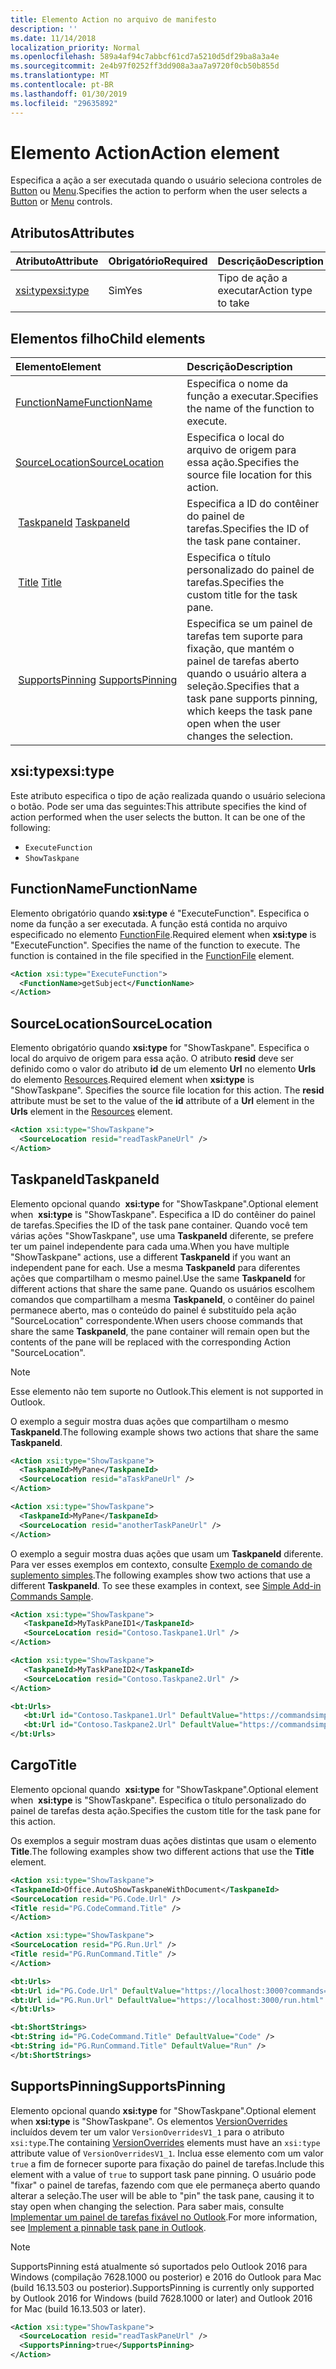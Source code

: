 ```yaml
---
title: Elemento Action no arquivo de manifesto
description: ''
ms.date: 11/14/2018
localization_priority: Normal
ms.openlocfilehash: 589a4af94c7abbcf61cd7a5210d5df29ba8a3a4e
ms.sourcegitcommit: 2e4b97f0252ff3dd908a3aa7a9720f0cb50b855d
ms.translationtype: MT
ms.contentlocale: pt-BR
ms.lasthandoff: 01/30/2019
ms.locfileid: "29635892"
---
```

# <a name="action-element"></a><span data-ttu-id="61dfa-102">Elemento Action</span><span class="sxs-lookup"><span data-stu-id="61dfa-102">Action element</span></span>

<span data-ttu-id="61dfa-103">Especifica a ação a ser executada quando o usuário seleciona controles de [Button](control.md#button-control) ou [Menu](control.md#menu-dropdown-button-controls).</span><span class="sxs-lookup"><span data-stu-id="61dfa-103">Specifies the action to perform when the user selects a  [Button](control.md#button-control) or [Menu](control.md#menu-dropdown-button-controls) controls.</span></span>

## <a name="attributes"></a><span data-ttu-id="61dfa-104">Atributos</span><span class="sxs-lookup"><span data-stu-id="61dfa-104">Attributes</span></span>

|  <span data-ttu-id="61dfa-105">Atributo</span><span class="sxs-lookup"><span data-stu-id="61dfa-105">Attribute</span></span>  |  <span data-ttu-id="61dfa-106">Obrigatório</span><span class="sxs-lookup"><span data-stu-id="61dfa-106">Required</span></span>  |  <span data-ttu-id="61dfa-107">Descrição</span><span class="sxs-lookup"><span data-stu-id="61dfa-107">Description</span></span>  |
|:-----|:-----|:-----|
|  [<span data-ttu-id="61dfa-108">xsi:type</span><span class="sxs-lookup"><span data-stu-id="61dfa-108">xsi:type</span></span>](#xsitype)  |  <span data-ttu-id="61dfa-109">Sim</span><span class="sxs-lookup"><span data-stu-id="61dfa-109">Yes</span></span>  | <span data-ttu-id="61dfa-110">Tipo de ação a executar</span><span class="sxs-lookup"><span data-stu-id="61dfa-110">Action type to take</span></span>|

## <a name="child-elements"></a><span data-ttu-id="61dfa-111">Elementos filho</span><span class="sxs-lookup"><span data-stu-id="61dfa-111">Child elements</span></span>

|  <span data-ttu-id="61dfa-112">Elemento</span><span class="sxs-lookup"><span data-stu-id="61dfa-112">Element</span></span> |  <span data-ttu-id="61dfa-113">Descrição</span><span class="sxs-lookup"><span data-stu-id="61dfa-113">Description</span></span>  |
|:-----|:-----|
|  [<span data-ttu-id="61dfa-114">FunctionName</span><span class="sxs-lookup"><span data-stu-id="61dfa-114">FunctionName</span></span>](#functionname) |    <span data-ttu-id="61dfa-115">Especifica o nome da função a executar.</span><span class="sxs-lookup"><span data-stu-id="61dfa-115">Specifies the name of the function to execute.</span></span> |
|  [<span data-ttu-id="61dfa-116">SourceLocation</span><span class="sxs-lookup"><span data-stu-id="61dfa-116">SourceLocation</span></span>](#sourcelocation) |    <span data-ttu-id="61dfa-117">Especifica o local do arquivo de origem para essa ação.</span><span class="sxs-lookup"><span data-stu-id="61dfa-117">Specifies the source file location for this action.</span></span> |
| <span data-ttu-id="61dfa-118"> [TaskpaneId](#taskpaneid)</span><span class="sxs-lookup"><span data-stu-id="61dfa-118"> [TaskpaneId](#taskpaneid)</span></span> | <span data-ttu-id="61dfa-119">Especifica a ID do contêiner do painel de tarefas.</span><span class="sxs-lookup"><span data-stu-id="61dfa-119">Specifies the ID of the task pane container.</span></span>|
| <span data-ttu-id="61dfa-120"> [Title](#title)</span><span class="sxs-lookup"><span data-stu-id="61dfa-120"> [Title](#title)</span></span> | <span data-ttu-id="61dfa-121">Especifica o título personalizado do painel de tarefas.</span><span class="sxs-lookup"><span data-stu-id="61dfa-121">Specifies the custom title for the task pane.</span></span>|
| <span data-ttu-id="61dfa-122"> [SupportsPinning](#supportspinning)</span><span class="sxs-lookup"><span data-stu-id="61dfa-122"> [SupportsPinning](#supportspinning)</span></span> | <span data-ttu-id="61dfa-123">Especifica se um painel de tarefas tem suporte para fixação, que mantém o painel de tarefas aberto quando o usuário altera a seleção.</span><span class="sxs-lookup"><span data-stu-id="61dfa-123">Specifies that a task pane supports pinning, which keeps the task pane open when the user changes the selection.</span></span>|
  

## <a name="xsitype"></a><span data-ttu-id="61dfa-124">xsi:type</span><span class="sxs-lookup"><span data-stu-id="61dfa-124">xsi:type</span></span>

<span data-ttu-id="61dfa-p101">Este atributo especifica o tipo de ação realizada quando o usuário seleciona o botão. Pode ser uma das seguintes:</span><span class="sxs-lookup"><span data-stu-id="61dfa-p101">This attribute specifies the kind of action performed when the user selects the button. It can be one of the following:</span></span>

- `ExecuteFunction`
- `ShowTaskpane`

## <a name="functionname"></a><span data-ttu-id="61dfa-127">FunctionName</span><span class="sxs-lookup"><span data-stu-id="61dfa-127">FunctionName</span></span>

<span data-ttu-id="61dfa-p102">Elemento obrigatório quando **xsi:type** é "ExecuteFunction". Especifica o nome da função a ser executada. A função está contida no arquivo especificado no elemento [FunctionFile](functionfile.md).</span><span class="sxs-lookup"><span data-stu-id="61dfa-p102">Required element when **xsi:type** is "ExecuteFunction". Specifies the name of the function to execute. The function is contained in the file specified in the [FunctionFile](functionfile.md) element.</span></span>

```xml
<Action xsi:type="ExecuteFunction">
  <FunctionName>getSubject</FunctionName>
</Action>
```

## <a name="sourcelocation"></a><span data-ttu-id="61dfa-131">SourceLocation</span><span class="sxs-lookup"><span data-stu-id="61dfa-131">SourceLocation</span></span>

<span data-ttu-id="61dfa-p103">Elemento obrigatório quando **xsi:type** for "ShowTaskpane". Especifica o local do arquivo de origem para essa ação. O atributo **resid** deve ser definido como o valor do atributo **id** de um elemento **Url** no elemento **Urls** do elemento [Resources](resources.md).</span><span class="sxs-lookup"><span data-stu-id="61dfa-p103">Required element when  **xsi:type** is "ShowTaskpane". Specifies the source file location for this action. The **resid** attribute must be set to the value of the **id** attribute of a **Url** element in the **Urls** element in the [Resources](resources.md) element.</span></span>

```xml
<Action xsi:type="ShowTaskpane">
  <SourceLocation resid="readTaskPaneUrl" />
</Action>
```  

## <a name="taskpaneid"></a><span data-ttu-id="61dfa-135">TaskpaneId</span><span class="sxs-lookup"><span data-stu-id="61dfa-135">TaskpaneId</span></span>

<span data-ttu-id="61dfa-136">Elemento opcional quando  **xsi:type** for "ShowTaskpane".</span><span class="sxs-lookup"><span data-stu-id="61dfa-136">Optional element when  **xsi:type** is "ShowTaskpane".</span></span> <span data-ttu-id="61dfa-137">Especifica a ID do contêiner do painel de tarefas.</span><span class="sxs-lookup"><span data-stu-id="61dfa-137">Specifies the ID of the task pane container.</span></span> <span data-ttu-id="61dfa-138">Quando você tem várias ações "ShowTaskpane", use uma **TaskpaneId** diferente, se prefere ter um painel independente para cada uma.</span><span class="sxs-lookup"><span data-stu-id="61dfa-138">When you have multiple "ShowTaskpane" actions, use a different **TaskpaneId** if you want an independent pane for each.</span></span> <span data-ttu-id="61dfa-139">Use a mesma **TaskpaneId** para diferentes ações que compartilham o mesmo painel.</span><span class="sxs-lookup"><span data-stu-id="61dfa-139">Use the same **TaskpaneId** for  different actions that share the same pane.</span></span> <span data-ttu-id="61dfa-140">Quando os usuários escolhem comandos que compartilham a mesma **TaskpaneId**, o contêiner do painel permanece aberto, mas o conteúdo do painel é substituído pela ação "SourceLocation" correspondente.</span><span class="sxs-lookup"><span data-stu-id="61dfa-140">When users choose commands that share the same **TaskpaneId**, the pane container will remain open but the contents of the pane will be replaced with the corresponding Action "SourceLocation".</span></span>

> [!NOTE]
> <span data-ttu-id="61dfa-141">Esse elemento não tem suporte no Outlook.</span><span class="sxs-lookup"><span data-stu-id="61dfa-141">This element is not supported in Outlook.</span></span>

<span data-ttu-id="61dfa-142">O exemplo a seguir mostra duas ações que compartilham o mesmo **TaskpaneId**.</span><span class="sxs-lookup"><span data-stu-id="61dfa-142">The following example shows two actions that share the same **TaskpaneId**.</span></span>

```xml
<Action xsi:type="ShowTaskpane">
  <TaskpaneId>MyPane</TaskpaneId>
  <SourceLocation resid="aTaskPaneUrl" />
</Action>

<Action xsi:type="ShowTaskpane">
  <TaskpaneId>MyPane</TaskpaneId>
  <SourceLocation resid="anotherTaskPaneUrl" />
</Action>
```  

<span data-ttu-id="61dfa-p105">O exemplo a seguir mostra duas ações que usam um **TaskpaneId** diferente. Para ver esses exemplos em contexto, consulte [Exemplo de comando de suplemento simples](https://github.com/OfficeDev/Office-Add-in-Commands-Samples/blob/master/Simple/Manifest/SimpleAddin.xml).</span><span class="sxs-lookup"><span data-stu-id="61dfa-p105">The following examples show two actions that use a different **TaskpaneId**. To see these examples in context, see [Simple Add-in Commands Sample](https://github.com/OfficeDev/Office-Add-in-Commands-Samples/blob/master/Simple/Manifest/SimpleAddin.xml).</span></span>

```xml
<Action xsi:type="ShowTaskpane">
   <TaskpaneId>MyTaskPaneID1</TaskpaneId>
   <SourceLocation resid="Contoso.Taskpane1.Url" />
</Action>

<Action xsi:type="ShowTaskpane">
   <TaskpaneId>MyTaskPaneID2</TaskpaneId>
   <SourceLocation resid="Contoso.Taskpane2.Url" />
</Action>
```  

```xml
<bt:Urls>
   <bt:Url id="Contoso.Taskpane1.Url" DefaultValue="https://commandsimple.azurewebsites.net/Taskpane.html" />
   <bt:Url id="Contoso.Taskpane2.Url" DefaultValue="https://commandsimple.azurewebsites.net/Taskpane2.html" />
</bt:Urls>
```  

## <a name="title"></a><span data-ttu-id="61dfa-145">Cargo</span><span class="sxs-lookup"><span data-stu-id="61dfa-145">Title</span></span>

<span data-ttu-id="61dfa-146">Elemento opcional quando  **xsi:type** for "ShowTaskpane".</span><span class="sxs-lookup"><span data-stu-id="61dfa-146">Optional element when  **xsi:type** is "ShowTaskpane".</span></span> <span data-ttu-id="61dfa-147">Especifica o título personalizado do painel de tarefas desta ação.</span><span class="sxs-lookup"><span data-stu-id="61dfa-147">Specifies the custom title for the task pane for this action.</span></span>

<span data-ttu-id="61dfa-148">Os exemplos a seguir mostram duas ações distintas que usam o elemento **Title**.</span><span class="sxs-lookup"><span data-stu-id="61dfa-148">The following examples show two different actions that use the **Title** element.</span></span>

```xml
<Action xsi:type="ShowTaskpane">
<TaskpaneId>Office.AutoShowTaskpaneWithDocument</TaskpaneId>
<SourceLocation resid="PG.Code.Url" />
<Title resid="PG.CodeCommand.Title" />
</Action>
```

```xml
<Action xsi:type="ShowTaskpane">
<SourceLocation resid="PG.Run.Url" />
<Title resid="PG.RunCommand.Title" />
</Action>
```

```xml
<bt:Urls>
<bt:Url id="PG.Code.Url" DefaultValue="https://localhost:3000?commands=1" />
<bt:Url id="PG.Run.Url" DefaultValue="https://localhost:3000/run.html" />
</bt:Urls>
```

```xml
<bt:ShortStrings>
<bt:String id="PG.CodeCommand.Title" DefaultValue="Code" />
<bt:String id="PG.RunCommand.Title" DefaultValue="Run" />
</bt:ShortStrings>
```

## <a name="supportspinning"></a><span data-ttu-id="61dfa-149">SupportsPinning</span><span class="sxs-lookup"><span data-stu-id="61dfa-149">SupportsPinning</span></span>

<span data-ttu-id="61dfa-150">Elemento opcional quando **xsi:type** for "ShowTaskpane".</span><span class="sxs-lookup"><span data-stu-id="61dfa-150">Optional element when **xsi:type** is "ShowTaskpane".</span></span> <span data-ttu-id="61dfa-151">Os elementos [VersionOverrides](versionoverrides.md) incluídos devem ter um valor `VersionOverridesV1_1` para o atributo `xsi:type`.</span><span class="sxs-lookup"><span data-stu-id="61dfa-151">The containing [VersionOverrides](versionoverrides.md) elements must have an `xsi:type` attribute value of `VersionOverridesV1_1`.</span></span> <span data-ttu-id="61dfa-152">Inclua esse elemento com um valor `true` a fim de fornecer suporte para fixação do painel de tarefas.</span><span class="sxs-lookup"><span data-stu-id="61dfa-152">Include this element with a value of `true` to support task pane pinning.</span></span> <span data-ttu-id="61dfa-153">O usuário pode "fixar" o painel de tarefas, fazendo com que ele permaneça aberto quando alterar a seleção.</span><span class="sxs-lookup"><span data-stu-id="61dfa-153">The user will be able to "pin" the task pane, causing it to stay open when changing the selection.</span></span> <span data-ttu-id="61dfa-154">Para saber mais, consulte [Implementar um painel de tarefas fixável no Outlook](https://docs.microsoft.com/outlook/add-ins/pinnable-taskpane).</span><span class="sxs-lookup"><span data-stu-id="61dfa-154">For more information, see [Implement a pinnable task pane in Outlook](https://docs.microsoft.com/outlook/add-ins/pinnable-taskpane).</span></span>

> [!NOTE]
> <span data-ttu-id="61dfa-155">SupportsPinning está atualmente só suportados pelo Outlook 2016 para Windows (compilação 7628.1000 ou posterior) e 2016 do Outlook para Mac (build 16.13.503 ou posterior).</span><span class="sxs-lookup"><span data-stu-id="61dfa-155">SupportsPinning is currently only supported by Outlook 2016 for Windows (build 7628.1000 or later) and Outlook 2016 for Mac (build 16.13.503 or later).</span></span>

```xml
<Action xsi:type="ShowTaskpane">
  <SourceLocation resid="readTaskPaneUrl" />
  <SupportsPinning>true</SupportsPinning>
</Action>
```
